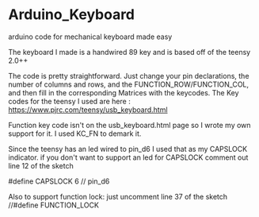 # Arduino_Keyboard
arduino code for mechanical keyboard made easy

The keyboard I made is a handwired 89 key and is based off of the teensy 2.0++

The code is pretty straightforward. 
Just change your pin declarations, the number of columns and rows, and the FUNCTION_ROW/FUNCTION_COL, and then fill in the corresponding Matrices with the keycodes.
The Key codes for the teensy I used are here :
https://www.pjrc.com/teensy/usb_keyboard.html

Function key code isn't on the usb_keyboard.html page so I wrote my own support for it. 
I used KC_FN to demark it.

Since the teensy has an led wired to pin_d6 I used that as my CAPSLOCK indicator. 
if you don't want to support an led for CAPSLOCK comment out line 12 of the sketch

#define CAPSLOCK 6 // pin_d6


Also to support function lock: just uncomment line 37 of the sketch
//#define FUNCTION_LOCK
